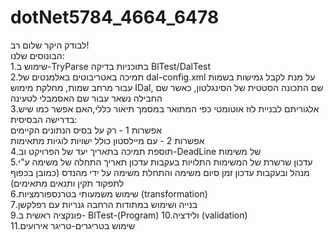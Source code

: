 # dotNet5784_4664_6478
לבודק היקר שלום רב!</br>
הבונוסים שלנו:</br>
1.שימוש ב-TryParse בתוכניות בדיקה BlTest/DalTest  
2.תמיכה באטריבוטים באלמנטים של dal-config.xml על מנת לקבל גמישות בשמות עבור מרחב שמות, מחלקת מימוש IDal, שם התכונה הסטטית של הסינגלטון, כאשר שם החבילה נשאר עבור שם האסמבלי לטעינה</br>
3.אלגוריתם לבניית לוז אוטומטי כפי המתואר במסמך תיאור כללי,האם אפשר כמו שיש בדרישה הבסיסית:</br>
אפשרות 1 - רק על בסיס הנתונים הקיימים </br>
אפשרות 2 - עם מיילסטון כולל ישויות לוגיות מתאימות</br>
4.תוספת תמיכה בתאריך יעד של הפרויקט וב-DeadLine של משימות</br>
5.עדכון שרשרת של המשימות התלויות בעקבות עדכון תאריך התחלה של משימה ע"י מנהל ובעקבות עדכון זמן סיום משימה והתחלת משימה על ידי מהנדס (כמובן בכפוף לתפקוד תקין ותנאים מתאימים)</br>
6.שימוש משמעותי בטרנספורמציות (transformation)</br>
7.בנייה ושימוש במתודות הרחבה גנריות עם רפלקשן</br>
9.פונקציה ראשית ב- BlTest-(Program)
10.ולידציה (validation) </br>
11.שימוש בטריגרים-טריגר אירועים </br>
